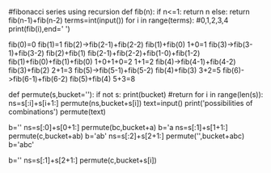 #fibonacci series using recursion
def fib(n):
    if n<=1:
        return n
    else:
        return fib(n-1)+fib(n-2)
terms=int(input())
for i in range(terms):  #0,1,2,3,4
    print(fib(i),end=' ')

fib(0)=0
fib(1)=1
fib(2)->fib(2-1)+fib(2-2)
        fib(1)+fib(0)
        1+0=1
fib(3)->fib(3-1)+fib(3-2)
        fib(2)+fib(1)
        fib(2-1)+fib(2-2)+fib(1-0)+fib(1-2)
        fib(1)+fib(0)+fib(1)+fib(0)
        1+0+1+0=2
        1+1=2
fib(4)->fib(4-1)+fib(4-2)
        fib(3)+fib(2)
        2+1=3
fib(5)->fib(5-1)+fib(5-2)
        fib(4)+fib(3)
        3+2=5
fib(6)->fib(6-1)+fib(6-2)
        fib(5)+fib(4)
        5+3=8

def permute(s,bucket=''):
    if not s:
        print(bucket)
        #return
    for i in range(len(s)):
        ns=s[:i]+s[i+1:]
        permute(ns,bucket+s[i])
text=input()
print('possibilities of combinations')
permute(text)

b=''
ns=s[:0]+s[0+1:]
permute(bc,bucket+a)
b='a
ns=s[:1]+s[1+1:]
permute(c,bucket+ab)
b='ab'
ns=s[:2]+s[2+1:]
permute('',bucket+abc)
b='abc'

b=''
ns=s[:1]+s[2+1:]
permute(c,bucket+s[i])
